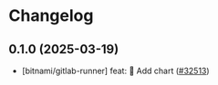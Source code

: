 # Changelog

## 0.1.0 (2025-03-19)

* [bitnami/gitlab-runner] feat: :tada: Add chart ([#32513](https://github.com/bitnami/charts/pull/32513))
